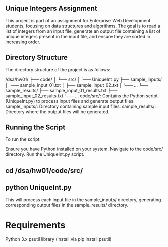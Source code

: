 ## Unique Integers Assignment

This project is part of an assignment for Enterprise Web Development students, focusing on data structures and algorithms. The goal is to read a list of integers from an input file, generate an output file containing a list of unique integers present in the input file, and ensure they are sorted in increasing order.

## Directory Structure

The directory structure of the project is as follows:

/dsa/hw01/
    ├── code/
    │   └── src/
    │       └── UniqueInt.py
    ├── sample_inputs/
    │   ├── sample_input_01.txt
    │   ├── sample_input_02.txt
    │   └── ...
    └── sample_results/
        ├── sample_input_01_results.txt
        ├── sample_input_02_results.txt
        └── ...
code/src/: Contains the Python script (UniqueInt.py) to process input files and generate output files.
sample_inputs/: Directory containing sample input files.
sample_results/: Directory where the output files will be generated.

## Running the Script

To run the script:

Ensure you have Python installed on your system.
Navigate to the code/src/ directory.
Run the UniqueInt.py script.

## cd /dsa/hw01/code/src/
## python UniqueInt.py

This will process each input file in the sample_inputs/ directory, generating corresponding output files in the sample_results/ directory.


# Requirements

Python 3.x
psutil library (install via pip install psutil)